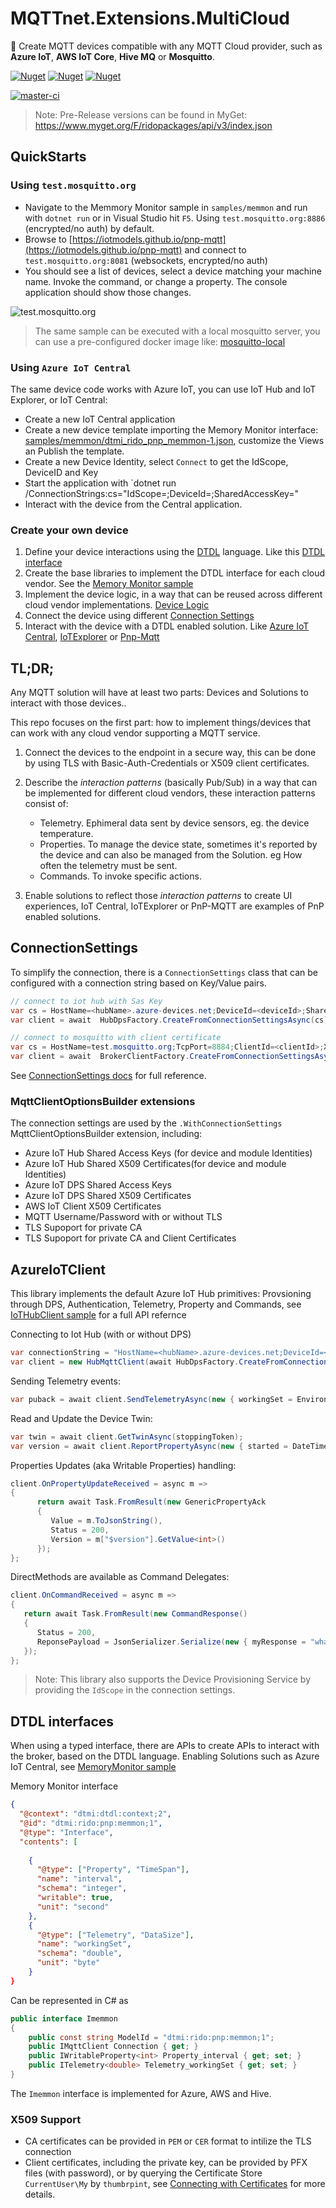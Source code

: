 # MQTTnet.Extensions.MultiCloud

:rocket: Create MQTT devices compatible with any MQTT Cloud provider, such as **Azure IoT**, **AWS IoT Core**, **Hive MQ** or  **Mosquitto**.

[![Nuget](https://img.shields.io/nuget/v/MQTTnet.Extensions.MultiCloud.AzureIoTClient?label=MQTTnet.Extensions.MultiCloud.AzureIoTClient&style=plastic)](https://www.nuget.org/packages/MQTTnet.Extensions.MultiCloud.AzureIoTClient)
[![Nuget](https://img.shields.io/nuget/v/MQTTnet.Extensions.MultiCloud.BrokerIoTClient?label=MQTTnet.Extensions.MultiCloud.BrokerIoTClient&style=plastic)](https://www.nuget.org/packages/MQTTnet.Extensions.MultiCloud.BrokerIoTClient)
[![Nuget](https://img.shields.io/nuget/v/MQTTnet.Extensions.MultiCloud.AwsIoTClient?label=MQTTnet.Extensions.MultiCloud.AwsIoTClient&style=plastic)](https://www.nuget.org/packages/MQTTnet.Extensions.MultiCloud.AwsIoTClient)

[![master-ci](https://github.com/ridomin/MQTTnet.Extensions.MultiCloud/actions/workflows/ci.yml/badge.svg)](https://github.com/ridomin/MQTTnet.Extensions.MultiCloud/actions/workflows/ci.yml)


> Note: Pre-Release versions can be found in MyGet: https://www.myget.org/F/ridopackages/api/v3/index.json


## QuickStarts

### Using `test.mosquitto.org`

- Navigate to the Memmory Monitor sample in `samples/memmon` and run with `dotnet run` or in Visual Studio hit `F5`. Using `test.mosquitto.org:8886` (encrypted/no auth) by default.
- Browse to [https://iotmodels.github.io/pnp-mqtt](https://iotmodels.github.io/pnp-mqtt) and connect to `test.mosquitto.org:8081` (websockets, encrypted/no auth)
- You should see a list of devices, select a device matching your machine name. Invoke the command, or change a property. The console application should show those changes.

![test.mosquitto.org](docs/tmo.gif)

> The same sample can be executed with a local mosquitto server, you can use a pre-configured docker image like: [mosquitto-local](https://github.com/ridomin/mosquitto-local)

### Using `Azure IoT Central`

The same device code works with Azure IoT, you can use IoT Hub and IoT Explorer, or IoT Central:

- Create a new IoT Central application
- Create a new device template importing the Memory Monitor interface: [samples/memmon/dtmi_rido_pnp_memmon-1.json](samples/memmon/dtmi_rido_pnp_memmon-1.json), customize the Views an Publish the template.
- Create a new Device Identity, select `Connect` to get the IdScope, DeviceID and Key 
- Start the application with `dotnet run /ConnectionStrings:cs="IdScope=<dps-id-scope>;DeviceId=<deviceId>;SharedAccessKey=<deviceSasKey>"
- Interact with the device from the Central application.

### Create your own device

1. Define your device interactions using the [DTDL](https://aka.ms/dtdl) language. Like this [DTDL interface](samples/memmon/dtmi_rido_pnp_memmon-1.json)
2. Create the base libraries to implement the DTDL interface for each cloud vendor. See the [Memory Monitor sample](samples/memmon/dtmi_rido_pnp_memmon-1.g.cs)
3. Implement the device logic, in a way that can be reused across different cloud vendor implementations. [Device Logic](samples/memmon/Device.cs)
4. Connect the device using different [Connection Settings](docs/ConnectionSettings.md)
5. Interact with the device with a DTDL enabled solution. Like [Azure IoT Central](https://www.azureiotcentral.com), [IoTExplorer](https://docs.microsoft.com/en-us/azure/iot-fundamentals/howto-use-iot-explorer) or [Pnp-Mqtt](https://iotmodels.github.io/pnp-mqtt/)


## TL;DR;

Any MQTT solution will have at least two parts: Devices and Solutions to interact with those devices.. 

This repo focuses on the first part: how to implement things/devices that can work with any cloud vendor supporting a MQTT service. 


1. Connect the devices to the endpoint in a secure way, this can be done by using TLS with Basic-Auth-Credentials or X509 client certificates.

2. Describe the _interaction patterns_ (basically Pub/Sub) in a way that can be implemented for different cloud vendors, these interaction patterns consist of:
   - Telemetry. Ephimeral data sent by device sensors, eg. the device temperature.
   - Properties. To manage the device state, sometimes it's reported by the device and can also be managed from the Solution. eg How often the telemetry must be sent.
   - Commands. To invoke specific actions. 

3. Enable solutions to reflect those _interaction patterns_ to create UI experiences, IoT Central, IoTExplorer or PnP-MQTT are examples of PnP enabled solutions.


## ConnectionSettings

To simplify the connection, there is a `ConnectionSettings` class that can be configured with a connection string based on Key/Value pairs. 

```cs
// connect to iot hub with Sas Key
var cs = HostName=<hubName>.azure-devices.net;DeviceId=<deviceId>;SharedAccessKey=<deviceSasKey>;
var client = await  HubDpsFactory.CreateFromConnectionSettingsAsync(cs); 
```

```cs
// connect to mosquitto with client certificate
var cs = HostName=test.mosquitto.org;TcpPort=8884;ClientId=<clientId>;X509Key=<cert.pem>|<cert.key>;
var client = await  BrokerClientFactory.CreateFromConnectionSettingsAsync(cs); 
```


See [ConnectionSettings docs](docs/ConnectionSettings.md) for full reference.

### MqttClientOptionsBuilder extensions

The connection settings are used by the `.WithConnectionSettings` MqttClientOptionsBuilder extension, including:

- Azure IoT Hub Shared Access Keys (for device and module Identities)
- Azure IoT Hub Shared X509 Certificates(for device and module Identities)
- Azure IoT DPS Shared Access Keys
- Azure IoT DPS Shared X509 Certificates
- AWS IoT Client X509 Certificates
- MQTT Username/Password with or without TLS
- TLS Supoport for private CA 
- TLS Supoport for private CA and Client Certificates

## AzureIoTClient

This library implements the default Azure IoT Hub primitives: Provsioning through DPS, Authentication, Telemetry, Property and Commands, see [IoTHubClient sample](./samples/iothub-client/Device.cs) for a full API refernce

Connecting to Iot Hub (with or without DPS)

```cs
var connectionString = "HostName=<hubName>.azure-devices.net;DeviceId=<deviceId>;SharedAccessKey=<deviceSasKey>"
var client = new HubMqttClient(await HubDpsFactory.CreateFromConnectionSettingsAsync(connectionString));
```

Sending Telemetry events:

```cs
var puback = await client.SendTelemetryAsync(new { workingSet = Environment.WorkingSet });
```

Read and Update the Device Twin:

```cs
var twin = await client.GetTwinAsync(stoppingToken);
var version = await client.ReportPropertyAsync(new { started = DateTime.Now });
```

Properties Updates (aka Writable Properties) handling:

```cs
client.OnPropertyUpdateReceived = async m =>
{
      return await Task.FromResult(new GenericPropertyAck
      {
         Value = m.ToJsonString(),
         Status = 200,
         Version = m["$version"].GetValue<int>()
      });
};
```

DirectMethods are available as Command Delegates:

```cs
client.OnCommandReceived = async m =>
{
   return await Task.FromResult(new CommandResponse()
   {
      Status = 200,
      ReponsePayload = JsonSerializer.Serialize(new { myResponse = "whatever" })
   });
};
```

> Note: This library also supports the Device Provisioning Service by providing the `IdScope` in the connection settings.

## DTDL interfaces

When using a typed interface, there are APIs to create APIs to interact with the broker, based on the DTDL language. Enabling  Solutions such as Azure IoT Central, see [MemoryMonitor sample](./samples/memmon/Device.cs)

Memory Monitor interface

```json
{
  "@context": "dtmi:dtdl:context;2",
  "@id": "dtmi:rido:pnp:memmon;1",
  "@type": "Interface",
  "contents": [
    
    {
      "@type": ["Property", "TimeSpan"],
      "name": "interval",
      "schema": "integer",
      "writable": true,
      "unit": "second"
    },
    {
      "@type": ["Telemetry", "DataSize"],
      "name": "workingSet",
      "schema": "double",
      "unit": "byte"
    }
}
```

Can be represented in C# as

```cs
public interface Imemmon 
{
    public const string ModelId = "dtmi:rido:pnp:memmon;1";
    public IMqttClient Connection { get; }
    public IWritableProperty<int> Property_interval { get; set; }
    public ITelemetry<double> Telemetry_workingSet { get; set; }
}
```

The `Imemmon` interface is implemented for Azure, AWS and Hive.

### X509 Support

- CA certificates can be provided in `PEM` or `CER` format to intilize the TLS connection
- Client certificates, including the private key, can be provided by PFX files (with password), or by querying the Certificate Store `CurrentUser\My` by `thumbrpint`, see [Connecting with Certificates](docs/X509Certificates.md) for more details.
